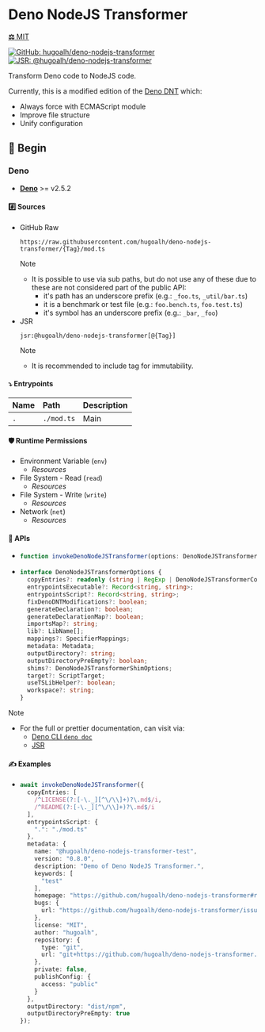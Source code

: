 # Deno NodeJS Transformer

[**⚖️** MIT](./LICENSE.md)

[![GitHub: hugoalh/deno-nodejs-transformer](https://img.shields.io/github/v/release/hugoalh/deno-nodejs-transformer?label=hugoalh/deno-nodejs-transformer&labelColor=181717&logo=github&logoColor=ffffff&sort=semver&style=flat "GitHub: hugoalh/deno-nodejs-transformer")](https://github.com/hugoalh/deno-nodejs-transformer)
[![JSR: @hugoalh/deno-nodejs-transformer](https://img.shields.io/jsr/v/@hugoalh/deno-nodejs-transformer?label=@hugoalh/deno-nodejs-transformer&labelColor=F7DF1E&logo=jsr&logoColor=000000&style=flat "JSR: @hugoalh/deno-nodejs-transformer")](https://jsr.io/@hugoalh/deno-nodejs-transformer)

Transform Deno code to NodeJS code.

Currently, this is a modified edition of the [Deno DNT](https://github.com/denoland/dnt) which:

- Always force with ECMAScript module
- Improve file structure
- Unify configuration

## 🔰 Begin

### Deno

- **[Deno](https://deno.land/)** >= v2.5.2

#### #️⃣ Sources

- GitHub Raw
  ```
  https://raw.githubusercontent.com/hugoalh/deno-nodejs-transformer/{Tag}/mod.ts
  ```
  > [!NOTE]
  > - It is possible to use via sub paths, but do not use any of these due to these are not considered part of the public API:
  >   - it's path has an underscore prefix (e.g.: `_foo.ts`, `_util/bar.ts`)
  >   - it is a benchmark or test file (e.g.: `foo.bench.ts`, `foo.test.ts`)
  >   - it's symbol has an underscore prefix (e.g.: `_bar`, `_foo`)
- JSR
  ```
  jsr:@hugoalh/deno-nodejs-transformer[@{Tag}]
  ```
  > [!NOTE]
  > - It is recommended to include tag for immutability.

#### ⤵️ Entrypoints

| **Name** | **Path** | **Description** |
|:--|:--|:--|
| `.` | `./mod.ts` | Main |

#### 🛡️ Runtime Permissions

- Environment Variable (`env`)
  - *Resources*
- File System - Read (`read`)
  - *Resources*
- File System - Write (`write`)
  - *Resources*
- Network (`net`)
  - *Resources*

#### 🧩 APIs

- ```ts
  function invokeDenoNodeJSTransformer(options: DenoNodeJSTransformerOptions): Promise<void>;
  ```
- ```ts
  interface DenoNodeJSTransformerOptions {
    copyEntries?: readonly (string | RegExp | DenoNodeJSTransformerCopyEntriesOptions)[];
    entrypointsExecutable?: Record<string, string>;
    entrypointsScript?: Record<string, string>;
    fixDenoDNTModifications?: boolean;
    generateDeclaration?: boolean;
    generateDeclarationMap?: boolean;
    importsMap?: string;
    lib?: LibName[];
    mappings?: SpecifierMappings;
    metadata: Metadata;
    outputDirectory?: string;
    outputDirectoryPreEmpty?: boolean;
    shims?: DenoNodeJSTransformerShimOptions;
    target?: ScriptTarget;
    useTSLibHelper?: boolean;
    workspace?: string;
  }
  ```

> [!NOTE]
> - For the full or prettier documentation, can visit via:
>   - [Deno CLI `deno doc`](https://docs.deno.com/runtime/reference/cli/doc/)
>   - [JSR](https://jsr.io/@hugoalh/deno-nodejs-transformer)

#### ✍️ Examples

- ```ts
  await invokeDenoNodeJSTransformer({
    copyEntries: [
      /^LICENSE(?:[-\._][^\/\\]+)?\.md$/i,
      /^README(?:[-\._][^\/\\]+)?\.md$/i
    ],
    entrypointsScript: {
      ".": "./mod.ts"
    },
    metadata: {
      name: "@hugoalh/deno-nodejs-transformer-test",
      version: "0.8.0",
      description: "Demo of Deno NodeJS Transformer.",
      keywords: [
        "test"
      ],
      homepage: "https://github.com/hugoalh/deno-nodejs-transformer#readme",
      bugs: {
        url: "https://github.com/hugoalh/deno-nodejs-transformer/issues"
      },
      license: "MIT",
      author: "hugoalh",
      repository: {
        type: "git",
        url: "git+https://github.com/hugoalh/deno-nodejs-transformer.git"
      },
      private: false,
      publishConfig: {
        access: "public"
      }
    },
    outputDirectory: "dist/npm",
    outputDirectoryPreEmpty: true
  });
  ```
